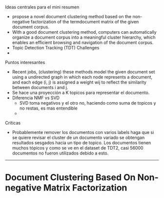 Ideas centrales para el mini resumen
- propose a novel document clustering method based on the non-negative factorization of the termdocument matrix of the given document corpus.
- With a good document clustering method, computers can automatically organize a document corpus into a meaningful cluster hierarchy, which enables an efficient browsing and navigation of the document corpus.
- Topic Detection Tracking (TDT)
Challenges
- 
Puntos interesantes
- Recent jobs, (clustering) these methods model the given document set using a undirected graph in which each node represents a document, and each edge (i, j) is assigned a weight wij to reflect the similarity between documents i and j.
- Se hace una proyección a K topicos para representar el documento.
- Diferencia NMF vs SVD
    - SVD toma negativos y el otro no, haciendo como suma de topicos y no restas, es mas entendible
    -  
Críticas
- Probablemente remover los documentos con varios labels haga que si se quiere revisar el cluster de un documento variado se obtengan resultados sesgados hacia un tipo de topico. Los documentos tienen muchos tópicos y como se ve en el dataset de TDT2, casi 56000 documentos no fueron utilizados debido a esto.


---
# Document Clustering Based On Non-negative Matrix Factorization
